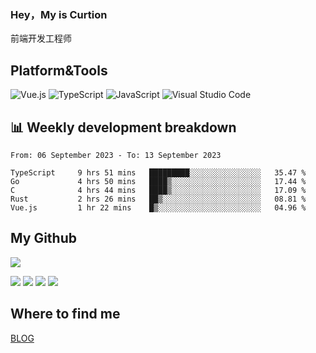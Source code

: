 ### Hey，My is Curtion
前端开发工程师
## Platform&Tools

![Vue.js](https://img.shields.io/badge/-Vue.js-4FC08D?style=flat-square&logo=Vue.js&logoColor=white)
![TypeScript](https://img.shields.io/badge/-TypeScript-007ACC?style=flat-square&logo=typescript&logoColor=white)
![JavaScript](https://img.shields.io/badge/-JavaScript-F7DF1E?style=flat-square&logo=javascript&logoColor=black)
![Visual Studio Code](https://img.shields.io/badge/-VSCode-007ACC?style=flat-square&logo=Visual-Studio-Code&logoColor=white)

## 📊 Weekly development breakdown

<!--START_SECTION:waka-->

```text
From: 06 September 2023 - To: 13 September 2023

TypeScript     9 hrs 51 mins   █████████░░░░░░░░░░░░░░░░   35.47 %
Go             4 hrs 50 mins   ████▒░░░░░░░░░░░░░░░░░░░░   17.44 %
C              4 hrs 44 mins   ████▒░░░░░░░░░░░░░░░░░░░░   17.09 %
Rust           2 hrs 26 mins   ██▒░░░░░░░░░░░░░░░░░░░░░░   08.81 %
Vue.js         1 hr 22 mins    █▒░░░░░░░░░░░░░░░░░░░░░░░   04.96 %
```

<!--END_SECTION:waka-->

## My Github

![](http://github-profile-summary-cards.vercel.app/api/cards/profile-details?username=curtion&theme=nord_bright)

![](http://github-profile-summary-cards.vercel.app/api/cards/stats?username=curtion&theme=nord_bright)
![](http://github-profile-summary-cards.vercel.app/api/cards/productive-time?username=curtion&theme=nord_bright&utcOffset=8)
![](http://github-profile-summary-cards.vercel.app/api/cards/repos-per-language?username=curtion&theme=nord_bright)
![](http://github-profile-summary-cards.vercel.app/api/cards/most-commit-language?username=curtion&theme=nord_bright)

## Where to find me

[BLOG](https://blog.3gxk.net)

